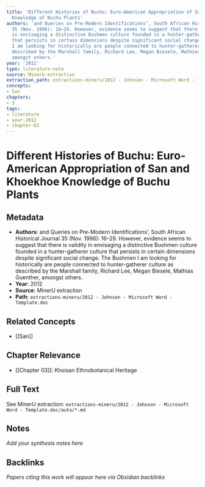 ```yaml
---
title: 'Different Histories of Buchu: Euro-American Appropriation of San and Khoekhoe
  Knowledge of Buchu Plants'
authors: 'and Queries on Pre-Modern Identificationsʼ, South African Historical Journal
  35 (Nov. 1996): 16–29. However, evidence seems to suggest that there is validity
  in envisaging a distinctive Bushmen culture founded in a hunter-gatherer culture
  that persists in certain dimensions despite significant social change. The Bushmen
  I am looking for historically are people connected to hunter-gatherer culture as
  described by the Marshall family, Richard Lee, Megan Biesele, Mathias Guenther,
  amongst others.'
year: '2012'
type: literature-note
source: MinerU-extraction
extraction_path: extractions-mineru/2012 - Johnson - Microsoft Word - Template.doc
concepts:
- San
chapters:
- 3
tags:
- literature
- year-2012
- chapter-03
---
```


# Different Histories of Buchu: Euro-American Appropriation of San and Khoekhoe Knowledge of Buchu Plants

## Metadata

- **Authors**: and Queries on Pre-Modern Identificationsʼ, South African Historical Journal 35 (Nov. 1996): 16–29. However, evidence seems to suggest that there is validity in envisaging a distinctive Bushmen culture founded in a hunter-gatherer culture that persists in certain dimensions despite significant social change. The Bushmen I am looking for historically are people connected to hunter-gatherer culture as described by the Marshall family, Richard Lee, Megan Biesele, Mathias Guenther, amongst others.
- **Year**: 2012
- **Source**: MinerU extraction
- **Path**: `extractions-mineru/2012 - Johnson - Microsoft Word - Template.doc`

## Related Concepts

- [[San]]

## Chapter Relevance

- [[Chapter 03]]: Khoisan Ethnobotanical Heritage

## Full Text

See MinerU extraction: `extractions-mineru/2012 - Johnson - Microsoft Word - Template.doc/auto/*.md`

## Notes

*Add your synthesis notes here*

## Backlinks

*Papers citing this work will appear here via Obsidian backlinks*

